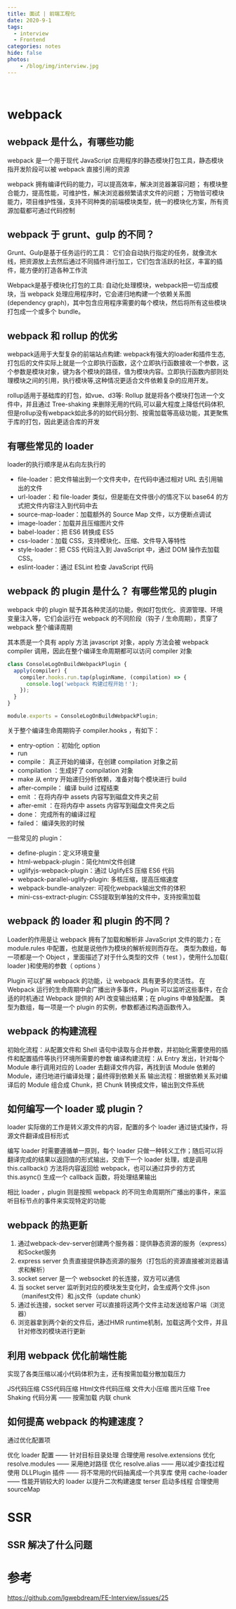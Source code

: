 ```yaml
---
title: 面试 | 前端工程化
date: 2020-9-1
tags:
  - interview
  - Frontend
categories: notes
hide: false
photos:
    - /blog/img/interview.jpg
---
```



<br>
<!--more-->

# webpack

## webpack 是什么，有哪些功能

webpack 是一个用于现代 JavaScript 应用程序的静态模块打包工具，静态模块指开发阶段可以被 webpack 直接引用的资源

webpack 拥有编译代码的能力，可以提高效率，解决浏览器兼容问题；
有模块整合能力，提高性能，可维护性，解决浏览器频繁请求文件的问题；
万物皆可模块能力，项目维护性强，支持不同种类的前端模块类型，统一的模块化方案，所有资源加载都可通过代码控制

## webpack 于 grunt、gulp 的不同？

Grunt、Gulp是基于任务运⾏的⼯具： 它们会⾃动执⾏指定的任务，就像流⽔线，把资源放上去然后通过不同插件进⾏加⼯，它们包含活跃的社区，丰富的插件，能⽅便的打造各种⼯作流

Webpack是基于模块化打包的⼯具: ⾃动化处理模块，webpack把⼀切当成模块，当 webpack 处理应⽤程序时，它会递归地构建⼀个依赖关系图 (dependency graph)，其中包含应⽤程序需要的每个模块，然后将所有这些模块打包成⼀个或多个 bundle。

## webpack 和 rollup 的优劣

webpack适⽤于⼤型复杂的前端站点构建: webpack有强⼤的loader和插件⽣态,打包后的⽂件实际上就是⼀个⽴即执⾏函数，这个⽴即执⾏函数接收⼀个参数，这个参数是模块对象，键为各个模块的路径，值为模块内容。⽴即执⾏函数内部则处理模块之间的引⽤，执⾏模块等,这种情况更适合⽂件依赖复杂的应⽤开发。

rollup适⽤于基础库的打包，如vue、d3等: Rollup 就是将各个模块打包进⼀个⽂件中，并且通过 Tree-shaking 来删除⽆⽤的代码,可以最⼤程度上降低代码体积,但是rollup没有webpack如此多的的如代码分割、按需加载等⾼级功能，其更聚焦于库的打包，因此更适合库的开发

## 有哪些常见的 loader

loader的执行顺序是从右向左执行的

- file-loader：把⽂件输出到⼀个⽂件夹中，在代码中通过相对 URL 去引⽤输出的⽂件
- url-loader：和 file-loader 类似，但是能在⽂件很⼩的情况下以 base64 的⽅式把⽂件内容注⼊到代码中去
- source-map-loader：加载额外的 Source Map ⽂件，以⽅便断点调试
- image-loader：加载并且压缩图⽚⽂件
- babel-loader：把 ES6 转换成 ES5
- css-loader：加载 CSS，⽀持模块化、压缩、⽂件导⼊等特性
- style-loader：把 CSS 代码注⼊到 JavaScript 中，通过 DOM 操作去加载 CSS。
- eslint-loader：通过 ESLint 检查 JavaScript 代码

## webpack 的 plugin 是什么？ 有哪些常见的 plugin

webpack 中的 plugin 赋予其各种灵活的功能，例如打包优化、资源管理、环境变量注入等，它们会运行在 webpack 的不同阶段（钩子 / 生命周期），贯穿了 webpack 整个编译周期

其本质是一个具有 apply 方法 javascript 对象，apply 方法会被 webpack compiler 调用，因此在整个编译生命周期都可以访问 compiler 对象

```js
class ConsoleLogOnBuildWebpackPlugin {
  apply(compiler) {
    compiler.hooks.run.tap(pluginName, (compilation) => {
      console.log('webpack 构建过程开始！');
    });
  }
}

module.exports = ConsoleLogOnBuildWebpackPlugin;
```

关于整个编译生命周期钩子 compiler.hooks ，有如下：

- entry-option ：初始化 option
- run
- compile： 真正开始的编译，在创建 compilation 对象之前
- compilation ：生成好了 compilation 对象
- make 从 entry 开始递归分析依赖，准备对每个模块进行 build
- after-compile： 编译 build 过程结束
- emit ：在将内存中 assets 内容写到磁盘文件夹之前
- after-emit ：在将内存中 assets 内容写到磁盘文件夹之后
- done： 完成所有的编译过程
- failed： 编译失败的时候

一些常见的 plugin：

- define-plugin：定义环境变量
- html-webpack-plugin：简化html⽂件创建
- uglifyjs-webpack-plugin：通过 UglifyES 压缩 ES6 代码
- webpack-parallel-uglify-plugin: 多核压缩，提⾼压缩速度
- webpack-bundle-analyzer: 可视化webpack输出⽂件的体积
- mini-css-extract-plugin: CSS提取到单独的⽂件中，⽀持按需加载

## webpack 的 loader 和 plugin 的不同？

Loader的作⽤是让 webpack 拥有了加载和解析⾮ JavaScript ⽂件的能⼒；在 module.rules 中配置，也就是说他作为模块的解析规则⽽存在。 类型为数组，每⼀项都是⼀个 Object ，⾥⾯描述了对于什么类型的⽂件（ test ），使⽤什么加载( loader )和使⽤的参数（ options ）

Plugin 可以扩展 webpack 的功能，让 webpack 具有更多的灵活性。 在 Webpack 运⾏的⽣命周期中会⼴播出许多事件，Plugin 可以监听这些事件，在合适的时机通过 Webpack 提供的 API 改变输出结果；在 plugins 中单独配置。 类型为数组，每⼀项是⼀个 plugin 的实例，参数都通过构造函数传⼊。

## webpack 的构建流程

初始化流程：从配置文件和 Shell 语句中读取与合并参数，并初始化需要使用的插件和配置插件等执行环境所需要的参数
编译构建流程：从 Entry 发出，针对每个 Module 串行调用对应的 Loader 去翻译文件内容，再找到该 Module 依赖的 Module，递归地进行编译处理；最终得到依赖关系
输出流程：根据依赖关系对编译后的 Module 组合成 Chunk，把 Chunk 转换成文件，输出到文件系统

## 如何编写一个 loader 或 plugin？

loader 实际做的工作是转义源文件的内容，配置的多个 loader 通过链式操作，将源文件翻译成目标形式

编写 loader 时需要遵循单一原则，每个 loader 只做一种转义工作；随后可以将翻译完成的结果以返回值的形式输出，交由下一个 loader 处理，或是调用 this.callback() 方法将内容返回给 webpack，也可以通过异步的方式 this.async() 生成一个 callback 函数，将处理结果输出

相比 loader ，plugin 则是按照 webpack 的不同生命周期所广播出的事件，来监听目标节点的事件来实现特定的功能

## webpack 的热更新

1. 通过webpack-dev-server创建两个服务器：提供静态资源的服务（express）和Socket服务
2. express server 负责直接提供静态资源的服务（打包后的资源直接被浏览器请求和解析）
3. socket server 是一个 websocket 的长连接，双方可以通信
4. 当 socket server 监听到对应的模块发生变化时，会生成两个文件.json（manifest文件）和.js文件（update chunk）
5. 通过长连接，socket server 可以直接将这两个文件主动发送给客户端（浏览器）
6. 浏览器拿到两个新的文件后，通过HMR runtime机制，加载这两个文件，并且针对修改的模块进行更新

## 利用 webpack 优化前端性能

实现了各类压缩以减小代码体积为主，还有按需加载分散加载压力

JS代码压缩
CSS代码压缩
Html文件代码压缩
文件大小压缩
图片压缩
Tree Shaking
代码分离 —— 按需加载
内联 chunk

## 如何提高 webpack 的构建速度？

通过优化配置项

优化 loader 配置 —— 针对目标目录处理
合理使用 resolve.extensions
优化 resolve.modules —— 采用绝对路径
优化 resolve.alias —— 用以减少查找过程
使用 DLLPlugin 插件 —— 将不常用的代码抽离成一个共享库
使用 cache-loader —— 性能开销较大的 loader 以提升二次构建速度
terser 启动多线程
合理使用 sourceMap

# SSR

## SSR 解决了什么问题


# 参考

https://github.com/lgwebdream/FE-Interview/issues/25